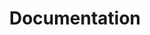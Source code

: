 ---
layout: nested
title: Documentation
navbaritem: false
files:
  - 'templateconfig'
  - 'landingpage'
  - 'nestedpage'
  - 'content'
subfolders:
  - 'nesteddemo'
---